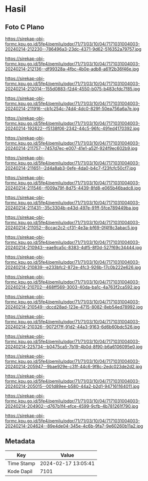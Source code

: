 # Hasil

## Foto C Plano

https://sirekap-obj-formc.kpu.go.id/5fe4/pemilu/pdpr/71/71/03/10/04/7171031004003-20240214-212230--786496a3-23dc-4371-9d62-516352a79757.jpg

https://sirekap-obj-formc.kpu.go.id/5fe4/pemilu/pdpr/71/71/03/10/04/7171031004003-20240214-212136--df99328a-4fbc-4b0e-adb8-a61f2b36f46e.jpg

https://sirekap-obj-formc.kpu.go.id/5fe4/pemilu/pdpr/71/71/03/10/04/7171031004003-20240214-212014--155d0883-f2d4-4550-b075-b483cfdc7f85.jpg

https://sirekap-obj-formc.kpu.go.id/5fe4/pemilu/pdpr/71/71/03/10/04/7171031004003-20240214-211916--cb1c254c-74d4-4dc0-829f-50ea756a6a7e.jpg

https://sirekap-obj-formc.kpu.go.id/5fe4/pemilu/pdpr/71/71/03/10/04/7171031004003-20240214-192622--f5138f06-2342-44c5-96fc-491ed4170392.jpg

https://sirekap-obj-formc.kpu.go.id/5fe4/pemilu/pdpr/71/71/03/10/04/7171031004003-20240214-211757--7457d7ec-e007-41e1-a52f-924f9ec602b9.jpg

https://sirekap-obj-formc.kpu.go.id/5fe4/pemilu/pdpr/71/71/03/10/04/7171031004003-20240214-211651--2d4a8ab3-0efe-4da0-b4c7-f23fcfc50cf7.jpg

https://sirekap-obj-formc.kpu.go.id/5fe4/pemilu/pdpr/71/71/03/10/04/7171031004003-20240214-211546--f009a79f-8d75-4439-8fd8-e065b46badc8.jpg

https://sirekap-obj-formc.kpu.go.id/5fe4/pemilu/pdpr/71/71/03/10/04/7171031004003-20240214-211431--35c3304b-e43d-497e-91ff-5fce789449ba.jpg

https://sirekap-obj-formc.kpu.go.id/5fe4/pemilu/pdpr/71/71/03/10/04/7171031004003-20240214-211052--8ccac2c2-cf31-4e3a-bf69-0f4f8c3abac5.jpg

https://sirekap-obj-formc.kpu.go.id/5fe4/pemilu/pdpr/71/71/03/10/04/7171031004003-20240214-210943--eae9ca5c-8383-4df5-8f0d-527f69c34444.jpg

https://sirekap-obj-formc.kpu.go.id/5fe4/pemilu/pdpr/71/71/03/10/04/7171031004003-20240214-210839--e233bfc2-872e-4fc3-926b-17c0b222e626.jpg

https://sirekap-obj-formc.kpu.go.id/5fe4/pemilu/pdpr/71/71/03/10/04/7171031004003-20240214-210702--468ff569-3003-40da-ba1c-4a763f2ca592.jpg

https://sirekap-obj-formc.kpu.go.id/5fe4/pemilu/pdpr/71/71/03/10/04/7171031004003-20240214-210549--dccd28ad-123e-4715-8082-8eb54ed78992.jpg

https://sirekap-obj-formc.kpu.go.id/5fe4/pemilu/pdpr/71/71/03/10/04/7171031004003-20240214-210326--9072f7ff-91d2-44a3-9163-6d6b60bdc526.jpg

https://sirekap-obj-formc.kpu.go.id/5fe4/pemilu/pdpr/71/71/03/10/04/7171031004003-20240214-225734--b0475ca5-7b19-4b0d-8f90-b6a6106095e0.jpg

https://sirekap-obj-formc.kpu.go.id/5fe4/pemilu/pdpr/71/71/03/10/04/7171031004003-20240214-205947--9bae929e-c31f-44c6-9f8c-2edc023de2d2.jpg

https://sirekap-obj-formc.kpu.go.id/5fe4/pemilu/pdpr/71/71/03/10/04/7171031004003-20240214-205015--001d89ee-b580-44a2-b2d1-947161164011.jpg

https://sirekap-obj-formc.kpu.go.id/5fe4/pemilu/pdpr/71/71/03/10/04/7171031004003-20240214-204902--d767b1f4-efce-4599-9cfb-4b781261f790.jpg

https://sirekap-obj-formc.kpu.go.id/5fe4/pemilu/pdpr/71/71/03/10/04/7171031004003-20240214-204624--89e4de04-345e-4c6b-9fa7-9e60260b11a2.jpg


## Metadata

| Key        | Value               |
| ---------- | ------------------- |
| Time Stamp | 2024-02-17 13:05:41 |
| Kode Dapil | 7101                |



